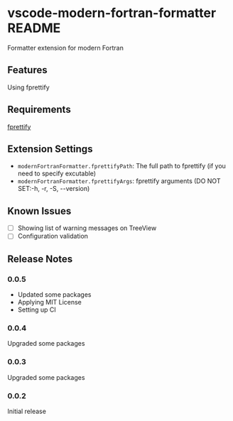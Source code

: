# vscode-modern-fortran-formatter README

Formatter extension for modern Fortran

## Features

Using fprettify

## Requirements

[fprettify](https://github.com/pseewald/fprettify)

## Extension Settings

- `modernFortranFormatter.fprettifyPath`: The full path to fprettify (if you need to specify excutable)
- `modernFortranFormatter.fprettifyArgs`: fprettify arguments (DO NOT SET:-h, -r, -S, --version)

## Known Issues

- [ ] Showing list of warning messages on TreeView
- [ ] Configuration validation

## Release Notes

### 0.0.5

- Updated some packages
- Applying MIT License
- Setting up CI

### 0.0.4

Upgraded some packages

### 0.0.3

Upgraded some packages

### 0.0.2

Initial release
